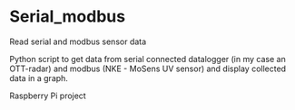 # Serial_modbus
Read serial and modbus sensor data

Python script to get data from serial connected datalogger (in my case an OTT-radar) 
and modbus (NKE - MoSens UV sensor) and display collected data in a graph.

Raspberry Pi project
